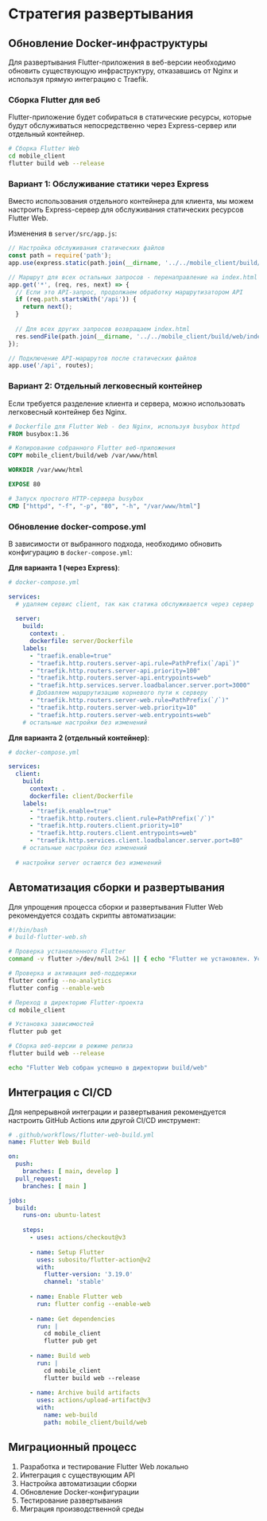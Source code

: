 # Стратегия развертывания

## Обновление Docker-инфраструктуры

Для развертывания Flutter-приложения в веб-версии необходимо обновить существующую инфраструктуру, отказавшись от Nginx и используя прямую интеграцию с Traefik.

### Сборка Flutter для веб

Flutter-приложение будет собираться в статические ресурсы, которые будут обслуживаться непосредственно через Express-сервер или отдельный контейнер.

```bash
# Сборка Flutter Web
cd mobile_client
flutter build web --release
```

### Вариант 1: Обслуживание статики через Express

Вместо использования отдельного контейнера для клиента, мы можем настроить Express-сервер для обслуживания статических ресурсов Flutter Web.

Изменения в `server/src/app.js`:

```javascript
// Настройка обслуживания статических файлов
const path = require('path');
app.use(express.static(path.join(__dirname, '../../mobile_client/build/web')));

// Маршрут для всех остальных запросов - перенаправление на index.html
app.get('*', (req, res, next) => {
  // Если это API-запрос, продолжаем обработку маршрутизатором API
  if (req.path.startsWith('/api')) {
    return next();
  }
  
  // Для всех других запросов возвращаем index.html
  res.sendFile(path.join(__dirname, '../../mobile_client/build/web/index.html'));
});

// Подключение API-маршрутов после статических файлов
app.use('/api', routes);
```

### Вариант 2: Отдельный легковесный контейнер

Если требуется разделение клиента и сервера, можно использовать легковесный контейнер без Nginx.

```dockerfile
# Dockerfile для Flutter Web - без Nginx, используя busybox httpd
FROM busybox:1.36

# Копирование собранного Flutter веб-приложения
COPY mobile_client/build/web /var/www/html

WORKDIR /var/www/html

EXPOSE 80

# Запуск простого HTTP-сервера busybox
CMD ["httpd", "-f", "-p", "80", "-h", "/var/www/html"]
```

### Обновление docker-compose.yml

В зависимости от выбранного подхода, необходимо обновить конфигурацию в `docker-compose.yml`:

**Для варианта 1 (через Express)**:
```yaml
# docker-compose.yml

services:
  # удаляем сервис client, так как статика обслуживается через сервер
  
  server:
    build:
      context: .
      dockerfile: server/Dockerfile
    labels:
      - "traefik.enable=true"
      - "traefik.http.routers.server-api.rule=PathPrefix(`/api`)"
      - "traefik.http.routers.server-api.priority=100"
      - "traefik.http.routers.server-api.entrypoints=web"
      - "traefik.http.services.server.loadbalancer.server.port=3000"
      # Добавляем маршрутизацию корневого пути к серверу
      - "traefik.http.routers.server-web.rule=PathPrefix(`/`)"
      - "traefik.http.routers.server-web.priority=10"
      - "traefik.http.routers.server-web.entrypoints=web"
    # остальные настройки без изменений
```

**Для варианта 2 (отдельный контейнер)**:
```yaml
# docker-compose.yml

services:
  client:
    build:
      context: .
      dockerfile: client/Dockerfile
    labels:
      - "traefik.enable=true"
      - "traefik.http.routers.client.rule=PathPrefix(`/`)"
      - "traefik.http.routers.client.priority=10"
      - "traefik.http.routers.client.entrypoints=web"
      - "traefik.http.services.client.loadbalancer.server.port=80"
    # остальные настройки без изменений
    
  # настройки server остаются без изменений
```

## Автоматизация сборки и развертывания

Для упрощения процесса сборки и развертывания Flutter Web рекомендуется создать скрипты автоматизации:

```bash
#!/bin/bash
# build-flutter-web.sh

# Проверка установленного Flutter
command -v flutter >/dev/null 2>&1 || { echo "Flutter не установлен. Установите Flutter для продолжения."; exit 1; }

# Проверка и активация веб-поддержки
flutter config --no-analytics
flutter config --enable-web

# Переход в директорию Flutter-проекта
cd mobile_client

# Установка зависимостей
flutter pub get

# Сборка веб-версии в режиме релиза
flutter build web --release

echo "Flutter Web собран успешно в директории build/web"
```

## Интеграция с CI/CD

Для непрерывной интеграции и развертывания рекомендуется настроить GitHub Actions или другой CI/CD инструмент:

```yaml
# .github/workflows/flutter-web-build.yml
name: Flutter Web Build

on:
  push:
    branches: [ main, develop ]
  pull_request:
    branches: [ main ]

jobs:
  build:
    runs-on: ubuntu-latest
    
    steps:
      - uses: actions/checkout@v3
      
      - name: Setup Flutter
        uses: subosito/flutter-action@v2
        with:
          flutter-version: '3.19.0'
          channel: 'stable'
      
      - name: Enable Flutter web
        run: flutter config --enable-web
      
      - name: Get dependencies
        run: |
          cd mobile_client
          flutter pub get
      
      - name: Build web
        run: |
          cd mobile_client
          flutter build web --release
      
      - name: Archive build artifacts
        uses: actions/upload-artifact@v3
        with:
          name: web-build
          path: mobile_client/build/web
```

## Миграционный процесс

1. Разработка и тестирование Flutter Web локально
2. Интеграция с существующим API
3. Настройка автоматизации сборки
4. Обновление Docker-конфигурации
5. Тестирование развертывания
6. Миграция производственной среды 